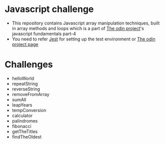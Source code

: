 # Javascript challenge
- This repository contains Javascript array manipulation techniques, built in array methods and loops which is a part of [The odin project](https://www.theodinproject.com)'s
javascript fundamentals part-4
- You need to refer [Jest](https://jestjs.io/) for setting up the test environment or [The odin project page](https://www.theodinproject.com/paths/foundations/courses/foundations/lessons/fundamentals-part-4)

# Challenges
- helloWorld
- repeatString
- reverseString
- removeFromArray
- sumAll
- leapYears
- tempConversion
- calculator
- palindromes
- fibonacci
- getTheTitles
- findTheOldest
